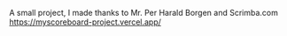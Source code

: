 A small project, I made thanks to Mr. Per Harald Borgen and Scrimba.com
https://myscoreboard-project.vercel.app/

